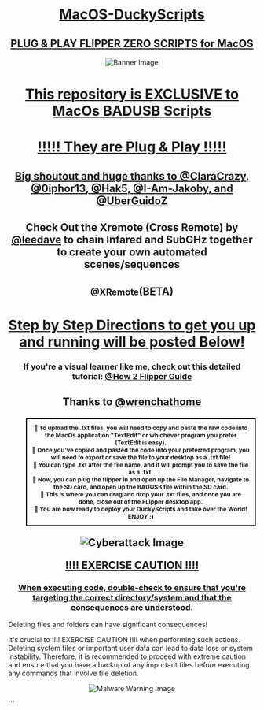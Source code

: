 <h1 align="center"><u>MacOS-DuckyScripts</u></h1>
<h2 align="center"><u>PLUG &amp; PLAY FLIPPER ZERO SCRIPTS for MacOS</u></h2>

<p align="center">
  <img src="https://cdn.cashrewards.com/n/apple.jpg?t=638169497371078231?auto=compress,format&fit=max&w=3840&q=40" alt="Banner Image">
</p>

<h1 align="center"><u>This repository is EXCLUSIVE to MacOs BADUSB Scripts</u></h1>

<h1 align="center"><u>!!!!! They are Plug & Play !!!!!</u></h1>

<h2 align="center"><u>Big shoutout and huge thanks to <a href="https://github.com/ClaraCrazy">@ClaraCrazy</a>, <a href="https://github.com/0iphor13">@0iphor13</a>, <a href="https://github.com/hak5">@Hak5</a>, <a href="https://github.com/I-Am-Jakoby">@I-Am-Jakoby</a>, and <a href="https://github.com/UberGuidoZ">@UberGuidoZ</a></u></h2>

<h2 align="center">Check Out the Xremote (Cross Remote) by <a href="https://github.com/leedave">@leedave</a> to chain Infared and SubGHz together to create your own automated scenes/sequences</h2>

<h2 <div style="text-align: center;">
  <p>
    <a href="https://github.com/leedave/Leeds-Flipper-Zero-Fap-Files/tree/main/Xtreme" style="font-size: 18px;">@XRemote</a>(BETA)</h2>
</div>

<h1 align="center"><u>Step by Step Directions to get you up and running will be posted Below!</u></h3>

<h3 align="center">If you're a visual learner like me, check out this detailed tutorial: <a href="https://github.com/wrenchathome/flipperfiles/blob/main/_Guides/How2Flipper.pdf">@How 2 Flipper Guide</a></h3>

<h2 align="center">Thanks to <a href="https://github.com/wrenchathome">@wrenchathome</a></p>
<ol>
 
  <div style="border: 2px solid #000000; padding: 10px;">
    <p style="font-size: 12px; margin: 0;">
      <span style="font-size: 0;"></span>🔹 To upload the .txt files, you will need to copy and paste the raw code into the MacOs application "TextEdit" or whichever program you prefer (TextEdit is easy).</p>
    <p style="font-size: 12px; margin: 0;">🔹 Once you've copied and pasted the code into your preferred program, you will need to export or save the file to your desktop as a .txt file!</p>
    <p style="font-size: 12px; margin: 0;">🔹 You can type .txt after the file name, and it will prompt you to save the file as a .txt.</p>
    <p style="font-size: 12px; margin: 0;">🔹 Now, you can plug the flipper in and open up the File Manager, navigate to the SD card, and open up the BADUSB file within the SD card.</p>
    <p style="font-size: 12px; margin: 0;">🔹 This is where you can drag and drop your .txt files, and once you are done, close out of the FLipper desktop app.</p>
    <p style="font-size: 12px; margin: 0;">🔹 You are now ready to deploy your DuckyScripts and take over the World! ENJOY :)</p>
  </div>
</li>



  </li>
</ol>
<p align="center">
  <img src="https://www.nist.gov/sites/default/files/2019-12/cyberattack-blogfeaturedimage-763.png" alt="Cyberattack Image">
</p>
<p align="center"><u>!!!! EXERCISE CAUTION !!!!</u></p>
<h3 align="center"><u>When executing code, double-check to ensure that you're targeting the correct directory/system and that the consequences are understood.</u></h3>
<p>Deleting files and folders can have significant consequences!</p>
<p>It's crucial to !!!! EXERCISE CAUTION !!!! when performing such actions. Deleting system files or important user data can lead to data loss or system instability. Therefore, it is recommended to proceed with extreme caution and ensure that you have a backup of any important files before executing any commands that involve file deletion.</p>
<p align="center">
  <img src="https://www.ncsc.gov.uk/images/malware%20warning.jpg" alt="Malware Warning Image">
</p>
```
